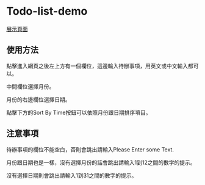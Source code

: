 # Todo-list-demo
[展示頁面](https://william4268.github.io/Todo-list-demo/)
## 使用方法
點擊進入網頁之後左上方有一個欄位，這邊輸入待辦事項，用英文或中文輸入都可以。

中間欄位選擇月份。

月份的右邊欄位選擇日期。

點擊下方的Sort By Time按鈕可以依照月份跟日期排序項目。

## 注意事項
待辦事項的欄位不能空白，否則會跳出請輸入Please Enter some Text.

月份跟日期也是一樣，沒有選擇月份的話會跳出請輸入1到12之間的數字的提示。

沒有選擇日期則會跳出請輸入1到31之間的數字的提示。
